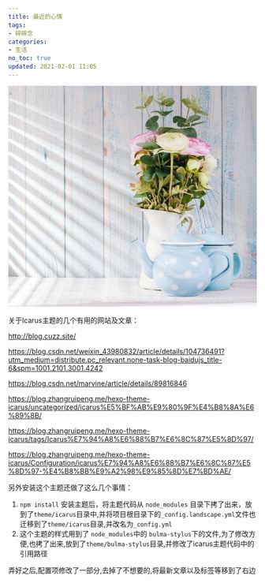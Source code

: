 ```yaml
---
title: 最近的心情
tags:
- 碎碎念
categories:
- 生活
no_toc: true
updated: 2021-02-01 11:05
---
```


![玫瑰](最近的心情/1.jpg)

关于Icarus主题的几个有用的网站及文章：

http://blog.cuzz.site/

https://blog.csdn.net/weixin_43980832/article/details/104736491?utm_medium=distribute.pc_relevant.none-task-blog-baidujs_title-6&spm=1001.2101.3001.4242

https://blog.csdn.net/marvine/article/details/89816846

https://blog.zhangruipeng.me/hexo-theme-icarus/uncategorized/icarus%E5%BF%AB%E9%80%9F%E4%B8%8A%E6%89%8B/

https://blog.zhangruipeng.me/hexo-theme-icarus/tags/Icarus%E7%94%A8%E6%88%B7%E6%8C%87%E5%8D%97/

https://blog.zhangruipeng.me/hexo-theme-icarus/Configuration/icarus%E7%94%A8%E6%88%B7%E6%8C%87%E5%8D%97-%E4%B8%BB%E9%A2%98%E9%85%8D%E7%BD%AE/


另外安装这个主题还做了这么几个事情：

1. `npm install` 安装主题后，将主题代码从 `node_modules` 目录下拷了出来，放到了`theme/icarus`目录中,并将项目根目录下的`_config.landscape.yml`文件也迁移到了`theme/icarus`目录,并改名为`_config.yml`
2. 这个主题的样式用到了 `node_modules`中的 `bulma-stylus`下的文件,为了修改方便,也拷了出来,放到了`theme/bulma-stylus`目录,并修改了icarus主题代码中的引用路径

弄好之后,配置项修改了一部分,去掉了不想要的,将最新文章以及标签等移到了右边
